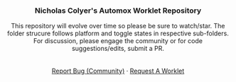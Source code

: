 <h3 align="center">Nicholas Colyer's Automox Worklet Repository</h3>
<p align="center">
    This repository will evolve over time so please be sure to watch/star. The folder strucure follows platform and toggle states in respective sub-folders. For discussion, please engage the community or for code suggestions/edits, submit a PR.
    <br />
    <br />
    <br />
    <a href="https://community.automox.com/c/worklets">Report Bug (Community)</a>
    ·
    <a href="https://community.automox.com/c/worklets">Request A Worklet</a>
  </p>
</p>
